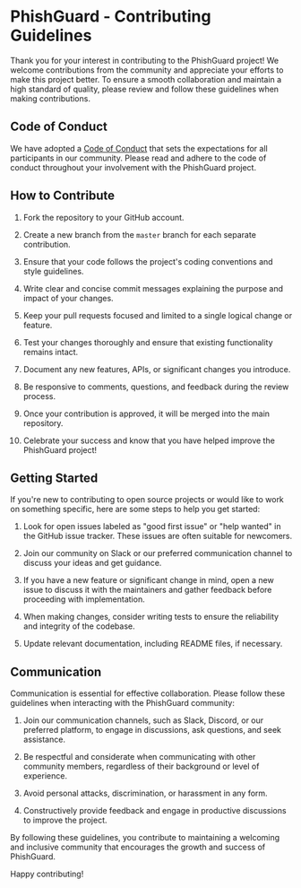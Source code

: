 # PhishGuard - Contributing Guidelines

Thank you for your interest in contributing to the PhishGuard project! We welcome contributions from the community and appreciate your efforts to make this project better. To ensure a smooth collaboration and maintain a high standard of quality, please review and follow these guidelines when making contributions.

## Code of Conduct

We have adopted a [Code of Conduct](./CODE_OF_CONDUCT.md) that sets the expectations for all participants in our community. Please read and adhere to the code of conduct throughout your involvement with the PhishGuard project.

## How to Contribute

1. Fork the repository to your GitHub account.

2. Create a new branch from the `master` branch for each separate contribution.

3. Ensure that your code follows the project's coding conventions and style guidelines.

4. Write clear and concise commit messages explaining the purpose and impact of your changes.

5. Keep your pull requests focused and limited to a single logical change or feature.

6. Test your changes thoroughly and ensure that existing functionality remains intact.

7. Document any new features, APIs, or significant changes you introduce.

8. Be responsive to comments, questions, and feedback during the review process.

9. Once your contribution is approved, it will be merged into the main repository.

10. Celebrate your success and know that you have helped improve the PhishGuard project!

## Getting Started

If you're new to contributing to open source projects or would like to work on something specific, here are some steps to help you get started:

1. Look for open issues labeled as "good first issue" or "help wanted" in the GitHub issue tracker. These issues are often suitable for newcomers.

2. Join our community on Slack or our preferred communication channel to discuss your ideas and get guidance.

3. If you have a new feature or significant change in mind, open a new issue to discuss it with the maintainers and gather feedback before proceeding with implementation.

4. When making changes, consider writing tests to ensure the reliability and integrity of the codebase.

5. Update relevant documentation, including README files, if necessary.

## Communication

Communication is essential for effective collaboration. Please follow these guidelines when interacting with the PhishGuard community:

1. Join our communication channels, such as Slack, Discord, or our preferred platform, to engage in discussions, ask questions, and seek assistance.

2. Be respectful and considerate when communicating with other community members, regardless of their background or level of experience.

3. Avoid personal attacks, discrimination, or harassment in any form.

4. Constructively provide feedback and engage in productive discussions to improve the project.

By following these guidelines, you contribute to maintaining a welcoming and inclusive community that encourages the growth and success of PhishGuard.

Happy contributing!

